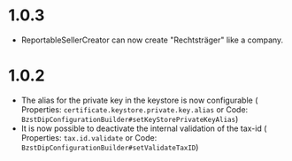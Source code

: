 # 1.0.3

* ReportableSellerCreator can now create "Rechtsträger" like a company.

# 1.0.2

* The alias for the private key in the keystore is now configurable (
  Properties: `certificate.keystore.private.key.alias` or
  Code: `BzstDipConfigurationBuilder#setKeyStorePrivateKeyAlias`)
* It is now possible to deactivate the internal validation of the tax-id (
  Properties: `tax.id.validate` or
  Code: `BzstDipConfigurationBuilder#setValidateTaxID`)
